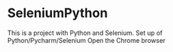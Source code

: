 # SeleniumPython
This is a project with Python and Selenium.
Set up of Python/Pycharm/Selenium
Open the Chrome browser 
